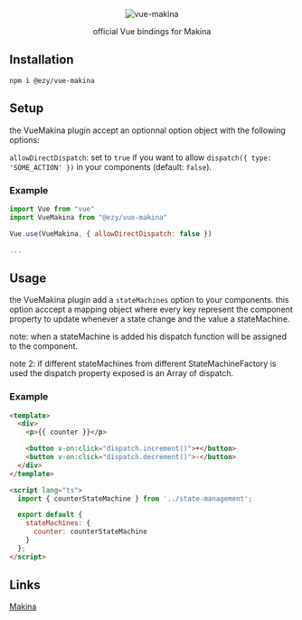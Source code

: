 <p align="center">
  <img src="https://fakeimg.pl/900x300/ffffff/333333/?text=vue-makina&font=museo" alt="vue-makina" />
</p>

<p align="center">official Vue bindings for Makina</p>

## Installation

```shell
npm i @ezy/vue-makina
```

## Setup

the VueMakina plugin accept an optionnal option object with the following options:

`allowDirectDispatch`: set to `true` if you want to allow `dispatch({ type: 'SOME_ACTION' })` in your components (default: `false`).

### Example

```js
import Vue from "vue"
import VueMakina from "@ezy/vue-makina"

Vue.use(VueMakina, { allowDirectDispatch: false })

...
```

## Usage

the VueMakina plugin add a `stateMachines` option to your components.
this option acccept a mapping object where every key represent the component property to update whenever a state change and the value a stateMachine.

note: when a stateMachine is added his dispatch function will be assigned to the component.

note 2: if different stateMachines from different StateMachineFactory is used
the dispatch property exposed is an Array of dispatch.

### Example

```html
<template>
  <div>
    <p>{{ counter }}</p>

    <button v-on:click="dispatch.increment()">+</button>
    <button v-on:click="dispatch.decrement()">-</button>
  </div>
</template>

<script lang="ts">
  import { counterStateMachine } from '../state-management';

  export default {
    stateMachines: {
      counter: counterStateMachine
    }
  };
</script>
```

## Links

[Makina](https://www.npmjs.com/package/@ezy/makina)
